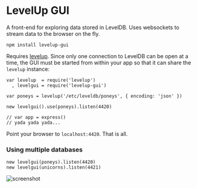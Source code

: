 LevelUp GUI
===========

A front-end for exploring data stored in LevelDB. Uses websockets to stream data to the browser on the fly.

    npm install levelup-gui

Requires [levelup](http://github.com/rvagg/levelup). Since only one connection to LevelDB can be open at a time, 
the GUI must be started from within your app so that it can share the `levelup` instance:

    var levelup  = require('levelup')
      , levelgui = require('levelup-gui')

    var poneys = levelup('/etc/leveldb/poneys', { encoding: 'json' })

    new levelgui().use(poneys).listen(4420)

    // var app = express()
    // yada yada yada...

Point your browser to `localhost:4420`. That is all.

### Using multiple databases

    new levelgui(poneys).listen(4420)
    new levelgui(unicorns).listen(4421)

![screenshot](http://f.cl.ly/items/1i253S0n3o3C0C0T3M3R/Image%202013.04.22%205%3A48%3A40%20PM.png)